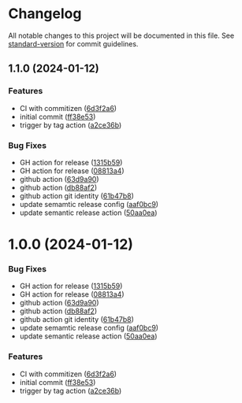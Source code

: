 # Changelog

All notable changes to this project will be documented in this file. See [standard-version](https://github.com/conventional-changelog/standard-version) for commit guidelines.

## 1.1.0 (2024-01-12)


### Features

* CI with commitizen ([6d3f2a6](https://github.com/t18n/better-commit-workflow/commit/6d3f2a6ecb5cd9e027ec0c470742a3fe51508174))
* initial commit ([ff38e53](https://github.com/t18n/better-commit-workflow/commit/ff38e5392ea13b9b24ef31ef097b9458b6d2ce19))
* trigger by tag action ([a2ce36b](https://github.com/t18n/better-commit-workflow/commit/a2ce36b0ab914cfe88ec37b93e008c07336a0ebc))


### Bug Fixes

* GH action for release ([1315b59](https://github.com/t18n/better-commit-workflow/commit/1315b596fe29fe41bcae3e650e798562af6b4006))
* GH action for release ([08813a4](https://github.com/t18n/better-commit-workflow/commit/08813a4e94a33b18050e20e8baa212327d222c80))
* github action ([63d9a90](https://github.com/t18n/better-commit-workflow/commit/63d9a9028d57b5ba270f6eac86a27e2d05df1e64))
* github action ([db88af2](https://github.com/t18n/better-commit-workflow/commit/db88af2c13b06809f061d887f02c77344d1ea048))
* github action git identity ([61b47b8](https://github.com/t18n/better-commit-workflow/commit/61b47b8158f50a426c9c88ca76457e4d23e37515))
* update semamtic release config ([aaf0bc9](https://github.com/t18n/better-commit-workflow/commit/aaf0bc9839957a54049388d38821f67d5051bbd7))
* update semantic release action ([50aa0ea](https://github.com/t18n/better-commit-workflow/commit/50aa0eaeefc087e6b736f1945a03153151d5c8cb))

# 1.0.0 (2024-01-12)


### Bug Fixes

* GH action for release ([1315b59](https://github.com/t18n/better-commit-workflow/commit/1315b596fe29fe41bcae3e650e798562af6b4006))
* GH action for release ([08813a4](https://github.com/t18n/better-commit-workflow/commit/08813a4e94a33b18050e20e8baa212327d222c80))
* github action ([63d9a90](https://github.com/t18n/better-commit-workflow/commit/63d9a9028d57b5ba270f6eac86a27e2d05df1e64))
* github action ([db88af2](https://github.com/t18n/better-commit-workflow/commit/db88af2c13b06809f061d887f02c77344d1ea048))
* github action git identity ([61b47b8](https://github.com/t18n/better-commit-workflow/commit/61b47b8158f50a426c9c88ca76457e4d23e37515))
* update semamtic release config ([aaf0bc9](https://github.com/t18n/better-commit-workflow/commit/aaf0bc9839957a54049388d38821f67d5051bbd7))
* update semantic release action ([50aa0ea](https://github.com/t18n/better-commit-workflow/commit/50aa0eaeefc087e6b736f1945a03153151d5c8cb))


### Features

* CI with commitizen ([6d3f2a6](https://github.com/t18n/better-commit-workflow/commit/6d3f2a6ecb5cd9e027ec0c470742a3fe51508174))
* initial commit ([ff38e53](https://github.com/t18n/better-commit-workflow/commit/ff38e5392ea13b9b24ef31ef097b9458b6d2ce19))
* trigger by tag action ([a2ce36b](https://github.com/t18n/better-commit-workflow/commit/a2ce36b0ab914cfe88ec37b93e008c07336a0ebc))
